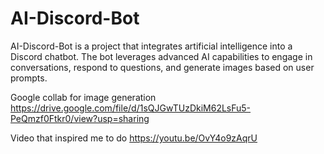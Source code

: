 # AI-Discord-Bot
AI-Discord-Bot is a project that integrates artificial intelligence into a Discord chatbot. The bot leverages advanced AI capabilities to engage in conversations, respond to questions, and generate images based on user prompts.

Google collab for image generation 
https://drive.google.com/file/d/1sQJGwTUzDkiM62LsFu5-PeQmzf0Ftkr0/view?usp=sharing

Video that inspired me to do https://youtu.be/OvY4o9zAqrU
